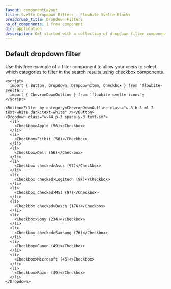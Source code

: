 ```yaml
---
layout: componentLayout
title: Svelte Dropdown Filters - Flowbite Svelte Blocks
breadcrumb_title: Dropdown Filters
no_of_components: 1 free component
dir: application
description: Get started with a collection of dropdown filter components to allow users to query through search results by filtering categories, date ranges, keywords, and more.
---
```


## Default dropdown filter

Use this free example of a filter component to allow your users to select which categories to filter in the search results using checkbox components.

```svelte example class="flex justify-center items-start h-[32rem]"
<script>
  import { Button, Dropdown, DropdownItem, Checkbox } from 'flowbite-svelte';
  import { ChevronDownOutline } from 'flowbite-svelte-icons';
</script>

<Button>Filter by category<ChevronDownOutline class="w-3 h-3 ml-2 text-white dark:text-white" /></Button>
<Dropdown class="w-44 p-3 space-y-3 text-sm">
  <li>
    <Checkbox>Apple (56)</Checkbox>
  </li>
  <li>
    <Checkbox>Fitbit (56)</Checkbox>
  </li>
  <li>
    <Checkbox>Dell (56)</Checkbox>
  </li>
  <li>
    <Checkbox checked>Asus (97)</Checkbox>
  </li>
  <li>
    <Checkbox checked>Logitech (97)</Checkbox>
  </li>
  <li>
    <Checkbox checked>MSI (97)</Checkbox>
  </li>
  <li>
    <Checkbox checked>Bosch (176)</Checkbox>
  </li>
  <li>
    <Checkbox>Sony (234)</Checkbox>
  </li>
  <li>
    <Checkbox checked>Samsung (76)</Checkbox>
  </li>
  <li>
    <Checkbox>Canon (49)</Checkbox>
  </li>
  <li>
    <Checkbox>Microsoft (45)</Checkbox>
  </li>
  <li>
    <Checkbox>Razor (49)</Checkbox>
  </li>
</Dropdown>
```
